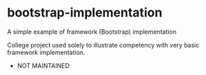 # bootstrap-implementation
A simple example of framework (Bootstrap) implementation

College project used solely to illustrate competency with very basic framework implementation. 

- NOT MAINTAINED

